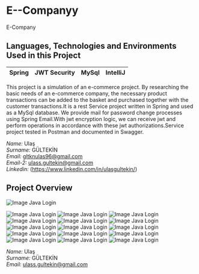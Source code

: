 # E--Companyy
 E-Company
 ## Languages, Technologies and Environments Used in this Project
| Spring  | JWT Security | MySql | IntelliJ  |
| :------------: | :------------: | :------------: | :------------: |

This project is a simulation of an e-commerce project.
By researching the basic needs of an e-commerce company, the necessary product transactions can be added to the basket and purchased together with the customer transactions.It is a rest Service project written in Spring and used as a MySql database.
We provide mail for password change processes using Spring Email.With jwt encryption logic, we can receive jwt and perform operations in accordance with these jwt authorizations.Service project tested in Postman and documented in Swagger.

*Name:* Ulaş  <br>
*Surname:* GÜLTEKİN <br>
*Email:* gltknulas96@gmail.com <br>
*Email-2:* ulass.gultekin@gmail.com <br>
*Linkedin:* (https://www.linkedin.com/in/ulasgultekin/)

## Project Overview 
![Image Java Login](https://github.com/UlasGultekin/E--Companyy/blob/main/images/000.png)

![Image Java Login](https://github.com/UlasGultekin/E--Companyy/blob/main/images/008.png)
![Image Java Login](https://github.com/UlasGultekin/E--Companyy/blob/main/images/009.png)
![Image Java Login](https://github.com/UlasGultekin/E--Companyy/blob/main/images/010.png)
![Image Java Login](https://github.com/UlasGultekin/E--Companyy/blob/main/images/011.png)
![Image Java Login](https://github.com/UlasGultekin/E--Companyy/blob/main/images/012.png)
![Image Java Login](https://github.com/UlasGultekin/E--Companyy/blob/main/images/013.png)
![Image Java Login](https://github.com/UlasGultekin/E--Companyy/blob/main/images/014.png)
![Image Java Login](https://github.com/UlasGultekin/E--Companyy/blob/main/images/015.png)
![Image Java Login](https://github.com/UlasGultekin/E--Companyy/blob/main/images/001.png)
![Image Java Login](https://github.com/UlasGultekin/E--Companyy/blob/main/images/002.png)
![Image Java Login](https://github.com/UlasGultekin/E--Companyy/blob/main/images/003.png)
![Image Java Login](https://github.com/UlasGultekin/E--Companyy/blob/main/images/004.png)
![Image Java Login](https://github.com/UlasGultekin/E--Companyy/blob/main/images/005.png)
![Image Java Login](https://github.com/UlasGultekin/E--Companyy/blob/main/images/006.png)
![Image Java Login](https://github.com/UlasGultekin/E--Companyy/blob/main/images/007.png)

*Name:* Ulaş  <br>
*Surname:* GÜLTEKİN <br>
*Email:* ulass.gultekin@gmail.com

